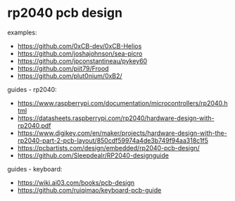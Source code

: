 rp2040 pcb design
=================

examples:

  * https://github.com/0xCB-dev/0xCB-Helios
  * https://github.com/joshajohnson/sea-picro
  * https://github.com/jpconstantineau/pykey60
  * https://github.com/piit79/Frood
  * https://github.com/plut0nium/0xB2/

guides - rp2040:

  * https://www.raspberrypi.com/documentation/microcontrollers/rp2040.html
  * https://datasheets.raspberrypi.com/rp2040/hardware-design-with-rp2040.pdf
  * https://www.digikey.com/en/maker/projects/hardware-design-with-the-rp2040-part-2-pcb-layout/850cdf59974a4de3b749f94aa318c1f5
  * https://pcbartists.com/design/embedded/rp2040-pcb-design/
  * https://github.com/Sleepdealr/RP2040-designguide

guides - keyboard:

  * https://wiki.ai03.com/books/pcb-design
  * https://github.com/ruiqimao/keyboard-pcb-guide
